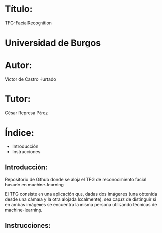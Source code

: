 # Título:
TFG-FacialRecognition

# Universidad de Burgos

# Autor: 
Víctor de Castro Hurtado

# Tutor: 
César Represa Pérez

# Índice:
  - Introducción
  - Instrucciones

## Introducción:

Repositorio de Github donde se aloja el TFG de reconocimiento facial basado en machine-learning.

El TFG consiste en una aplicación que, dadas dos imágenes (una obtenida desde una cámara y la otra alojada localmente), sea capaz de distinguir si en ambas imágenes se encuentra la misma persona utilizando técnicas de machine-learning.

## Instrucciones:

